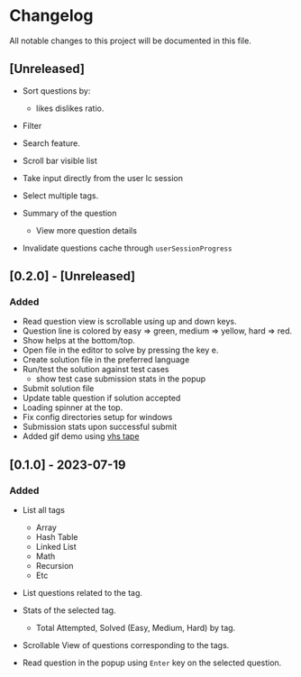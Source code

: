 # Changelog

All notable changes to this project will be documented in this file.

## [Unreleased]

- Sort questions by:
    - likes dislikes ratio.

- Filter

- Search feature.

- Scroll bar visible list

- Take input directly from the user lc session

- Select multiple tags.

- Summary of the question
    - View more question details

- Invalidate questions cache through `userSessionProgress`

## [0.2.0] - [Unreleased]

### Added

- Read question view is scrollable using up and down keys.
- Question line is colored by easy => green, medium => yellow, hard => red.
- Show helps at the bottom/top.
- Open file in the editor to solve by pressing the key e.
- Create solution file in the preferred language
- Run/test the solution against test cases
    - show test case submission stats in the popup
- Submit solution file
- Update table question if solution accepted
- Loading spinner at the top.
- Fix config directories setup for windows
- Submission stats upon successful submit
- Added gif demo using [vhs tape](https://github.com/charmbracelet/vhs)

## [0.1.0] - 2023-07-19

### Added

- List all tags
    - Array
    - Hash Table
    - Linked List
    - Math
    - Recursion
    - Etc
- List questions related to the tag.

- Stats of the selected tag.
    - Total Attempted, Solved (Easy, Medium, Hard) by tag.

- Scrollable View of questions corresponding to the tags.

- Read question in the popup using `Enter` key on the selected question.
